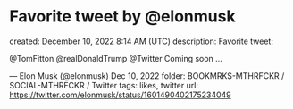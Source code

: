 # Favorite tweet by @elonmusk

created: December 10, 2022 8:14 AM (UTC)
description: Favorite tweet:

@TomFitton @realDonaldTrump @Twitter Coming soon …

— Elon Musk (@elonmusk) Dec 10, 2022
folder: BOOKMRKS-MTHRFCKR / SOCIAL-MTHRFCKR / Twitter
tags: likes, twitter
url: https://twitter.com/elonmusk/status/1601490402175234049